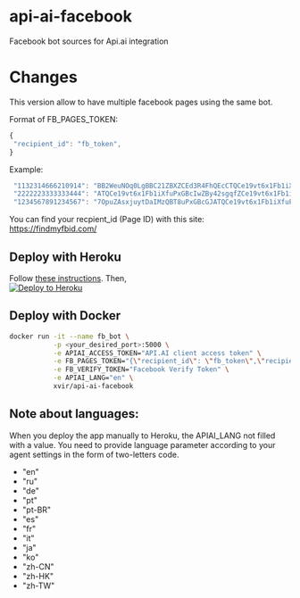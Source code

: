 # api-ai-facebook
Facebook bot sources for Api.ai integration

# Changes
This version allow to have multiple facebook pages using the same bot.

Format of FB_PAGES_TOKEN:
```javascript
{
 "recipient_id": "fb_token",
}
```

Example:

```javascript
 "1132314666210914": "BB2WeuNOq0LgBBC21ZBXZCEd3R4FhQEcCTQCe19vt6x1Fb1iXfuPxGBcIwZBy42sgqfZBnZARGMOXoJNxEDWZCjjuQWnJ1eSIDAsrRNWDf0aa4495VNkarbI3k4pZBE26zwlcxSHUAQ6tzCFdtM17OpuZAsxjuytDaIMzQBT8weQB4wZDAD",
 "2222223333333444": "ATQCe19vt6x1Fb1iXfuPxGBcIwZBy42sgqfZCe19vt6x1Fb1iXfuPxGBcIwZBy42sgqfZBnZARGMOXoJNxEDWZCjjuQWnJ1eSIDAsrRNWDf0aa4495VNkarbI3k4pZBE26zwlcxSHUAQ6tzCFdtM17OpuZAsxjuytDaIMzQBT8uPxGBcGJD",
 "1234567891234567": "7OpuZAsxjuytDaIMzQBT8uPxGBcGJATQCe19vt6x1Fb1iXfuPxGBccIwZBy42sgqfZBnZARGMOXoJNxEDWZCjjuQWnJ1eSIDAsrRNWDf0aa4495VNkarbI3kIwZBy42sgqfZCe19vt6x1Fb1iXfuPxGB4pZBE26zwlcxSHUAQ6tzCFdtM1D"
```

You can find your recpient_id (Page ID) with this site: https://findmyfbid.com/


## Deploy with Heroku
Follow [these instructions](https://docs.api.ai/docs/facebook-integration#hosting-fb-messenger-bot-with-heroku).
Then,  
[![Deploy to Heroku](https://www.herokucdn.com/deploy/button.svg)](https://heroku.com/deploy)

## Deploy with Docker

```bash
docker run -it --name fb_bot \
           -p <your_desired_port>:5000 \
           -e APIAI_ACCESS_TOKEN="API.AI client access token" \
           -e FB_PAGES_TOKEN="{\"recipient_id\": \"fb_token\",\"recipient_id2\": \"fb_token2\"}" \
           -e FB_VERIFY_TOKEN="Facebook Verify Token" \
           -e APIAI_LANG="en" \
           xvir/api-ai-facebook
```

## Note about languages:
When you deploy the app manually to Heroku, the APIAI_LANG not filled with a value.
You need to provide language parameter according to your agent settings in the form of two-letters code.
 
 * "en"
 * "ru"
 * "de"
 * "pt"
 * "pt-BR"
 * "es"
 * "fr"
 * "it"
 * "ja"
 * "ko"
 * "zh-CN"
 * "zh-HK"
 * "zh-TW"
